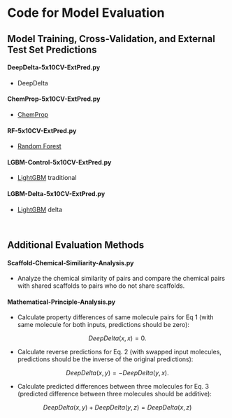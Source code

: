 # Code for Model Evaluation

## Model Training, Cross-Validation, and External Test Set Predictions

#### DeepDelta-5x10CV-ExtPred.py
* DeepDelta  

#### ChemProp-5x10CV-ExtPred.py
* [ChemProp](https://github.com/chemprop/chemprop) 

#### RF-5x10CV-ExtPred.py
* [Random Forest](https://scikit-learn.org/stable/modules/generated/sklearn.ensemble.RandomForestRegressor.html)

#### LGBM-Control-5x10CV-ExtPred.py
* [LightGBM](https://www.microsoft.com/en-us/research/project/lightgbm/) traditional 

#### LGBM-Delta-5x10CV-ExtPred.py
* [LightGBM](https://www.microsoft.com/en-us/research/project/lightgbm/) delta  

<br>

## Additional Evaluation Methods

#### Scaffold-Chemical-Similiarity-Analysis.py
* Analyze the chemical similarity of pairs and compare the chemical pairs with shared scaffolds to pairs who do not share scaffolds. 

#### Mathematical-Principle-Analysis.py
* Calculate property differences of same molecule pairs for Eq 1 (with same molecule for both inputs, predictions should be zero): 
```math
DeepDelta(x,x)= 0. 
```

* Calculate reverse predictions for Eq. 2 (with swapped input molecules, predictions should be the inverse of the original predictions):
```math
DeepDelta(x,y)= -DeepDelta(y,x).
```

* Calculate predicted differences between three molecules for Eq. 3 (predicted difference between three molecules should be additive):
```math
DeepDelta(x,y) + DeepDelta(y,z)= DeepDelta(x,z)
```
